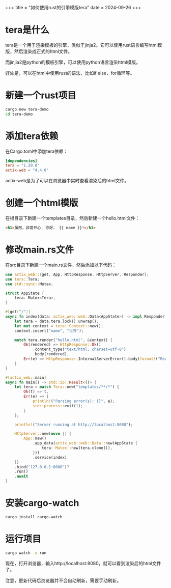 +++
title = "如何使用rust的引擎模版tera"
date = 2024-09-26
+++

# tera是什么
tera是一个用于渲染模板的引擎，类似于jinja2。它可以使用rust语言编写html模版，然后渲染成正式的html文件。

而jinjia2是python的模板引擎，可以使用python语言渲染html模版。

好处是，可以在html中使用rust的语法，比如if else，for循环等。

# 新建一个rust项目
```bash
cargo new tera-demo
cd tera-demo
```

# 添加tera依赖
在Cargo.toml中添加tera依赖：
```toml
[dependencies]
tera = "1.20.0"
actix-web = "4.4.0"
```

actix-web是为了可以在浏览器中实时查看渲染后的html文件。

# 创建一个html模版
在根目录下新建一个templates目录，然后新建一个hello.html文件：
```html
<h1>虽然，非常开心, 你好， {{ name }}!</h1>
```

# 修改main.rs文件
在src目录下新建一个main.rs文件，然后添加以下代码：
```rust
use actix_web::{get, App, HttpResponse, HttpServer, Responder};
use tera::Tera;
use std::sync::Mutex;

struct AppState {
    tera: Mutex<Tera>,
}

#[get("/")]
async fn index(data: actix_web::web::Data<AppState>) -> impl Responder {
    let tera = data.tera.lock().unwrap();
    let mut context = tera::Context::new();
    context.insert("name", "世界");

    match tera.render("hello.html", &context) {
        Ok(rendered) => HttpResponse::Ok()
            .content_type("text/html; charset=utf-8")
            .body(rendered),
        Err(e) => HttpResponse::InternalServerError().body(format!("Rendering error: {}", e)),
    }
}

#[actix_web::main]
async fn main() -> std::io::Result<()> {
    let tera = match Tera::new("templates/**/*") {
        Ok(t) => t,
        Err(e) => {
            println!("Parsing error(s): {}", e);
            std::process::exit(1);
        }
    };

    println!("Server running at http://localhost:8080");

    HttpServer::new(move || {
        App::new()
            .app_data(actix_web::web::Data::new(AppState {
                tera: Mutex::new(tera.clone()),
            }))
            .service(index)
    })
    .bind("127.0.0.1:8080")?
    .run()
    .await
}
```

# 安装cargo-watch
```bash
cargo install cargo-watch
```

# 运行项目
```bash
cargo watch -x run
```

现在，打开浏览器，输入http://localhost:8080，就可以看到渲染后的html文件了。

注意，更新代码后浏览器并不会自动刷新，需要手动刷新。
